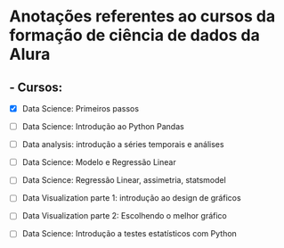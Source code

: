 # Anotações referentes ao cursos da formação de ciência de dados da Alura
## - Cursos:
- [x] Data Science: Primeiros passos
- [ ] Data Science: Introdução ao Python Pandas
- [ ] Data analysis: introdução a séries temporais e análises
- [ ] Data Science: Modelo e Regressão Linear
- [ ] Data Science: Regressão Linear, assimetria, statsmodel
- [ ] Data Visualization parte 1: introdução ao design de gráficos
- [ ] Data Visualization parte 2: Escolhendo o melhor gráfico
- [ ] Data Science: Introdução a testes estatísticos com Python

